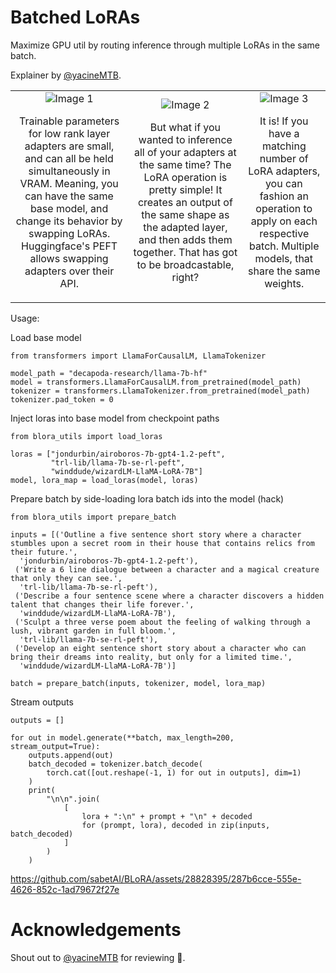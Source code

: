 # Batched LoRAs

Maximize GPU util by routing inference through multiple LoRAs in the same batch.

Explainer by [@yacineMTB](https://twitter.com/yacineMTB/status/1698844951692419558?s=20).

<table>
  <tr>
    <td align="center">
      <img src="https://github.com/sabetAI/BLoRA/assets/28828395/a99a7503-e022-4012-84fb-4626d8a15cc5" alt="Image 1" />
      <p>Trainable parameters for low rank layer adapters are small, and can all be held simultaneously in VRAM. Meaning, you can have the same base model, and change its behavior by swapping LoRAs. Huggingface's PEFT allows swapping adapters over their API.</p>
    </td>
    <td align="center">
      <img src="https://github.com/sabetAI/BLoRA/assets/28828395/759326cb-d4da-402c-940b-ad479144b6e4" alt="Image 2"/>
      <p>But what if you wanted to inference all of your adapters at the same time? The LoRA operation is pretty simple! It creates an output of the same shape as the adapted layer, and then adds them together. That has got to be broadcastable, right?</p>
    </td>
    <td align="center">
      <img src="https://github.com/sabetAI/BLoRA/assets/28828395/b335b30c-438c-494b-ad74-65debcd1910e" alt="Image 3" />
      <p>It is! If you have a matching number of LoRA adapters, you can fashion an operation to apply on each respective batch. Multiple models, that share the same weights.</p>
    </td>
  </tr>
</table>

Usage:

Load base model

```
from transformers import LlamaForCausalLM, LlamaTokenizer

model_path = "decapoda-research/llama-7b-hf"
model = transformers.LlamaForCausalLM.from_pretrained(model_path)
tokenizer = transformers.LlamaTokenizer.from_pretrained(model_path)
tokenizer.pad_token = 0
```

Inject loras into base model from checkpoint paths

```
from blora_utils import load_loras

loras = ["jondurbin/airoboros-7b-gpt4-1.2-peft", 
         "trl-lib/llama-7b-se-rl-peft",
         "winddude/wizardLM-LlaMA-LoRA-7B"]
model, lora_map = load_loras(model, loras)
```

Prepare batch by side-loading lora batch ids into the model (hack)

```
from blora_utils import prepare_batch

inputs = [('Outline a five sentence short story where a character stumbles upon a secret room in their house that contains relics from their future.',
  'jondurbin/airoboros-7b-gpt4-1.2-peft'),
 ('Write a 6 line dialogue between a character and a magical creature that only they can see.',
  'trl-lib/llama-7b-se-rl-peft'),
 ('Describe a four sentence scene where a character discovers a hidden talent that changes their life forever.',
  'winddude/wizardLM-LlaMA-LoRA-7B'),
 ('Sculpt a three verse poem about the feeling of walking through a lush, vibrant garden in full bloom.',
  'trl-lib/llama-7b-se-rl-peft'),
 ('Develop an eight sentence short story about a character who can bring their dreams into reality, but only for a limited time.',
  'winddude/wizardLM-LlaMA-LoRA-7B')]

batch = prepare_batch(inputs, tokenizer, model, lora_map)
```

Stream outputs

```
outputs = []

for out in model.generate(**batch, max_length=200, stream_output=True):
    outputs.append(out)
    batch_decoded = tokenizer.batch_decode(
        torch.cat([out.reshape(-1, 1) for out in outputs], dim=1)
    )
    print(
        "\n\n".join(
            [
                lora + ":\n" + prompt + "\n" + decoded
                for (prompt, lora), decoded in zip(inputs, batch_decoded)
            ]
        )
    )
```

https://github.com/sabetAI/BLoRA/assets/28828395/287b6cce-555e-4626-852c-1ad79672f27e

# Acknowledgements

Shout out to [@yacineMTB](https://twitter.com/yacineMTB/status/1698844951692419558?s=20) for reviewing 🙏.
